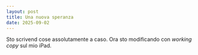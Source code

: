 ```yaml
---
layout: post
title: Una nuova speranza
date: 2025-09-02
---
```

Sto scrivend cose assolutamente a caso. Ora sto modificando con *working copy* sul mio iPad.